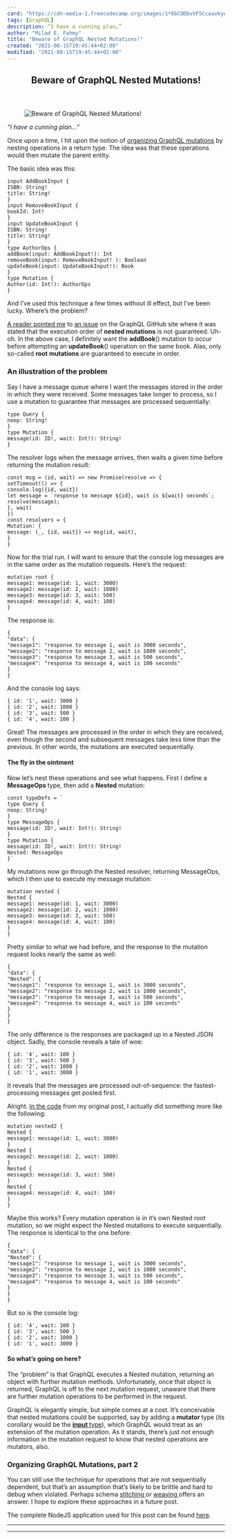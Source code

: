 ```yaml
---
card: "https://cdn-media-1.freecodecamp.org/images/1*6bCUDbvVF5Ccaavkye2Tjw.jpeg"
tags: [GraphQL]
description: “I have a cunning plan…”
author: "Milad E. Fahmy"
title: "Beware of GraphQL Nested Mutations!"
created: "2021-08-15T19:45:44+02:00"
modified: "2021-08-15T19:45:44+02:00"
---
```

<div class="site-wrapper">
<main id="site-main" class="site-main outer">
<div class="inner">
<article class="post-full post tag-graphql tag-javascript tag-tech tag-programming tag-learning ">
<header class="post-full-header">
<h1 class="post-full-title">Beware of GraphQL Nested Mutations!</h1>
</header>
<figure class="post-full-image">
<picture>
<source media="(max-width: 700px)" sizes="1px" srcset="data:image/gif;base64,R0lGODlhAQABAIAAAAAAAP///yH5BAEAAAAALAAAAAABAAEAAAIBRAA7 1w">
<source media="(min-width: 701px)" sizes="(max-width: 800px) 400px,
(max-width: 1170px) 700px,
1400px" srcset="https://cdn-media-1.freecodecamp.org/images/1*6bCUDbvVF5Ccaavkye2Tjw.jpeg 300w,
https://cdn-media-1.freecodecamp.org/images/1*6bCUDbvVF5Ccaavkye2Tjw.jpeg 600w,
https://cdn-media-1.freecodecamp.org/images/1*6bCUDbvVF5Ccaavkye2Tjw.jpeg 1000w,
https://cdn-media-1.freecodecamp.org/images/1*6bCUDbvVF5Ccaavkye2Tjw.jpeg 2000w">
<img onerror="this.style.display='none'" src="https://cdn-media-1.freecodecamp.org/images/1*6bCUDbvVF5Ccaavkye2Tjw.jpeg" alt="Beware of GraphQL Nested Mutations!">
</picture>
</figure>
<section class="post-full-content">
<div class="post-content">
<p><em>“I have a cunning plan…”</em></p>
<p>Once upon a time, I hit upon the notion of <a href="/news/organizing-graphql-mutations-653306699f3d/">organizing GraphQL mutations</a> by nesting operations in a return type. The idea was that these operations would then mutate the parent entity.</p>
<p>The basic idea was this:</p><pre><code>input AddBookInput {
ISBN: String!
title: String!
}
input RemoveBookInput {
bookId: Int!
}
input UpdateBookInput {
ISBN: String!
title: String!
}
type AuthorOps {
addBook(input: AddBookInput!): Int
removeBook(input: RemoveBookInput! ): Boolean
updateBook(input: UpdateBookInput!): Book
}
type Mutation {
Author(id: Int!): AuthorOps
}</code></pre>
<p>And I’ve used this technique a few times without ill effect, but I’ve been lucky. Where’s the problem?</p>
<p><a href="https://medium.com/@anddoutoi/hey-jeff-bca074856669" rel="noopener">A reader pointed me</a> to <a href="https://github.com/graphql/graphql-js/issues/221" rel="noopener">an issue</a> on the GraphQL GitHub site where it was stated that the execution order of <strong>nested mutations</strong> is not guaranteed. Uh-oh. In the above case, I definitely want the <strong>addBook</strong>() mutation to occur before attempting an <strong>updateBook</strong>() operation on the same book. Alas, only so-called <strong>root</strong> <strong>mutations </strong>are guaranteed to execute in order.</p>
<h3 id="an-illustration-of-the-problem">An illustration of the problem</h3>
<p>Say I have a message queue where I want the messages stored in the order in which they were received. Some messages take longer to process, so I use a mutation to guarantee that messages are processed sequentially:</p><pre><code>type Query {
noop: String!
}
type Mutation {
message(id: ID!, wait: Int!): String!
}</code></pre>
<p>The resolver logs when the message arrives, then waits a given time before returning the mutation result:</p><pre><code class="language-js">const msg = (id, wait) =&gt; new Promise(resolve =&gt; {
setTimeout(() =&gt; {
console.log({id, wait})
let message = `response to message ${id}, wait is ${wait} seconds`;
resolve(message);
}, wait)
})
const resolvers = {
Mutation: {
message: (_, {id, wait}) =&gt; msg(id, wait),
}
}</code></pre>
<p>Now for the trial run. I will want to ensure that the console log messages are in the same order as the mutation requests. Here’s the request:</p><pre><code class="language-js">mutation root {
message1: message(id: 1, wait: 3000)
message2: message(id: 2, wait: 1000)
message3: message(id: 3, wait: 500)
message4: message(id: 4, wait: 100)
}</code></pre>
<p>The response is:</p><pre><code class="language-json">{
"data": {
"message1": "response to message 1, wait is 3000 seconds",
"message2": "response to message 2, wait is 1000 seconds",
"message3": "response to message 3, wait is 500 seconds",
"message4": "response to message 4, wait is 100 seconds"
}
}</code></pre>
<p>And the console log says:</p><pre><code>{ id: '1', wait: 3000 }
{ id: '2', wait: 1000 }
{ id: '3', wait: 500 }
{ id: '4', wait: 100 }</code></pre>
<p>Great! The messages are processed in the order in which they are received, even though the second and subsequent messages take less time than the previous. In other words, the mutations are executed sequentially.</p>
<h4 id="the-fly-in-the-ointment">The fly in the ointment</h4>
<p>Now let’s nest these operations and see what happens. First I define a <strong>MessageOps </strong>type, then add a <strong>Nested </strong>mutation:</p><pre><code>const typeDefs = `
type Query {
noop: String!
}
type MessageOps {
message(id: ID!, wait: Int!): String!
}
type Mutation {
message(id: ID!, wait: Int!): String!
Nested: MessageOps
}`</code></pre>
<p>My mutations now go through the Nested resolver, returning MessageOps, which I then use to execute my message mutation:</p><pre><code>mutation nested {
Nested {
message1: message(id: 1, wait: 3000)
message2: message(id: 2, wait: 1000)
message3: message(id: 3, wait: 500)
message4: message(id: 4, wait: 100)
}
}</code></pre>
<p>Pretty similar to what we had before, and the response to the mutation request looks nearly the same as well:</p><pre><code>{
"data": {
"Nested": {
"message1": "response to message 1, wait is 3000 seconds",
"message2": "response to message 2, wait is 1000 seconds",
"message3": "response to message 3, wait is 500 seconds",
"message4": "response to message 4, wait is 100 seconds"
}
}
}</code></pre>
<p>The only difference is the responses are packaged up in a Nested JSON object. Sadly, the console reveals a tale of woe:</p><pre><code>{ id: '4', wait: 100 }
{ id: '3', wait: 500 }
{ id: '2', wait: 1000 }
{ id: '1', wait: 3000 }</code></pre>
<p>It reveals that the messages are processed out-of-sequence: the fastest-processing messages get posted first.</p>
<p>Alright. <a href="https://github.com/JeffML/graphql-crud2" rel="noopener">In the code</a> from my original post, I actually did something more like the following:</p><pre><code>mutation nested2 {
Nested {
message1: message(id: 1, wait: 3000)
}
Nested {
message2: message(id: 2, wait: 1000)
}
Nested {
message3: message(id: 3, wait: 500)
}
Nested {
message4: message(id: 4, wait: 100)
}
}</code></pre>
<p>Maybe this works? Every mutation operation is in it’s own Nested root mutation, so we might expect the Nested mutations to execute sequentially. The response is identical to the one before:</p><pre><code>{
"data": {
"Nested": {
"message1": "response to message 1, wait is 3000 seconds",
"message2": "response to message 2, wait is 1000 seconds",
"message3": "response to message 3, wait is 500 seconds",
"message4": "response to message 4, wait is 100 seconds"
}
}
}</code></pre>
<p>But so is the console log:</p><pre><code>{ id: '4', wait: 100 }
{ id: '3', wait: 500 }
{ id: '2', wait: 1000 }
{ id: '1', wait: 3000 }</code></pre>
<h4 id="so-what-s-going-on-here">So what’s going on here?</h4>
<p>The “problem” is that GraphQL executes a Nested mutation, returning an object with further mutation methods. Unfortunately, once that object is returned, GraphQL is off to the next mutation request, unaware that there are further mutation operations to be performed in the request.</p>
<p>GraphQL is elegantly simple, but simple comes at a cost. It’s conceivable that nested mutations could be supported, say by adding a <strong><strong>mutator </strong></strong>type (its corollary would be the <a href="https://graphql.org/graphql-js/mutations-and-input-types/"><strong><strong>input </strong></strong>type</a>), which GraphQL would treat as an extension of the mutation operation. As it stands, there’s just not enough information in the mutation request to know that nested operations are mutators, also.</p>
<h3 id="organizing-graphql-mutations-part-2">Organizing GraphQL Mutations, part 2</h3>
<p>You can still use the technique for operations that are not sequentially dependent, but that’s an assumption that’s likely to be brittle and hard to debug when violated. Perhaps schema <a href="https://www.apollographql.com/docs/graphql-tools/schema-stitching.html" rel="noopener">stitching </a>or <a href="https://www.npmjs.com/package/graphql-weaver" rel="noopener">weaving </a>offers an answer. I hope to explore these approaches in a future post.</p>
<p>The complete NodeJS application used for this post can be found <a href="https://github.com/JeffML/nested_mutations" rel="noopener">here</a>.</p>
</div>
<hr>
<hr>
</section>
</article>
</div>
</main>
</div>
<!-- Google Tag Manager (noscript) -->
<!-- End Google Tag Manager (noscript) -->
